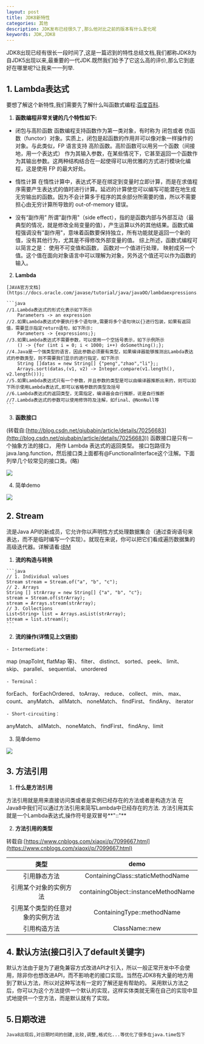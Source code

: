 ```yaml
---
layout: post
title: JDK8新特性
categories: 其他
description: JDK发布已经很久了,那么他对比之前的版本有什么变化呢
keywords: JDK,JDK8
---
```

JDK8出现已经有很长一段时间了,这是一篇迟到的特性总结文档,我们都称JDK8为自JDK5出现以来,最重要的一代JDK.既然我们给予了它这么高的评价,那么它到底好在哪里呢?让我来一一列举.
## 1. Lambda表达式
 要想了解这个新特性,我们需要先了解什么叫函数式编程:[百度百科](https://baike.baidu.com/item/%E5%87%BD%E6%95%B0%E5%BC%8F%E7%BC%96%E7%A8%8B/4035031?fr=aladdin).
   1. **函数编程非常关键的几个特性如下:**
   - 闭包与高阶函数
   函数编程支持函数作为第一类对象，有时称为 闭包或者 仿函数（functor）对象。实质上，闭包是起函数的作用并可以像对象一样操作的对象。与此类似，FP 语言支持 高阶函数。高阶函数可以用另一个函数（间接地，用一个表达式） 作为其输入参数，在某些情况下，它甚至返回一个函数作为其输出参数。这两种结构结合在一起使得可以用优雅的方式进行模块化编程，这是使用 FP 的最大好处。

   - 惰性计算
  在惰性计算中，表达式不是在绑定到变量时立即计算，而是在求值程序需要产生表达式的值时进行计算。延迟的计算使您可以编写可能潜在地生成无穷输出的函数。因为不会计算多于程序的其余部分所需要的值，所以不需要担心由无穷计算所导致的 out-of-memory 错误。


   - 没有“副作用”
 所谓"副作用"（side effect），指的是函数内部与外部互动（最典型的情况，就是修改全局变量的值），产生运算以外的其他结果。函数式编程强调没有"副作用"，意味着函数要保持独立，所有功能就是返回一个新的值，没有其他行为，尤其是不得修改外部变量的值。 
综上所述，函数式编程可以简言之是： 使用不可变值和函数， 函数对一个值进行处理， 映射成另一个值。这个值在面向对象语言中可以理解为对象，另外这个值还可以作为函数的输入。

   2. **Lambda**
   
    [JAVA官方文档](https://docs.oracle.com/javase/tutorial/java/javaOO/lambdaexpressions.html) 
    
    ```java
	//1.Lambda表达式的形式化表示如下所示
    	Parameters -> an expression 
    //2.如果Lambda表达式中要执行多个语句块,需要将多个语句块以{}进行包装，如果有返回值，需要显示指定return语句，如下所示:
		Parameters -> {expressions;};
	//3.如果Lambda表达式不需要参数，可以使用一个空括号表示，如下示例所示
		() -> {for (int i = 0; i < 1000; i++) doSomething();};
	//4.Java是一个强类型的语言，因此参数必须要有类型，如果编译器能够推测出Lambda表达式的参数类型，则不需要我们显示的进行指定，如下所示
		String []datas = new String[] {"peng","zhao","li"};;
		Arrays.sort(datas,(v1, v2) -> Integer.compare(v1.length(), v2.length()));
	//5.如果Lambda表达式只有一个参数，并且参数的类型是可以由编译器推断出来的，则可以如下所示使用Lambda表达式,即可以省略参数的类型及括号
	//6.Lambda表达式的返回类型，无需指定，编译器会自行推断，说是自行推断
	//7.Lambda表达式的参数可以使用修饰符及注解，如final、@NonNull等
	```
  3. **函数接口**
  
   (转载自:[http://blog.csdn.net/qiubabin/article/details/70256683](http://blog.csdn.net/qiubabin/article/details/70256683))
   函数接口是只有一个抽象方法的接口， 用作 Lambda 表达式的返回类型。
   接口包路径为java.lang.function，然后接口类上面都有@FunctionalInterface这个注解。下面列举几个较常见的接口类。(略)
   
  ![](http://upload-images.jianshu.io/upload_images/32047-2e4a0254acd3b53b.png?imageMogr2/auto-orient/strip%7CimageView2/2/w/1240)
  
  4. 简单demo
  
 ![](https://i.imgur.com/K4zHMhG.png)

## 2. Stream

   流是Java API的新成员，它允许你以声明性方式处理数据集合（通过查询语句来表达，而不是临时编写一个实现）。就现在来说，你可以把它们看成遍历数据集的高级迭代器。详解请看:[IBM]("https://www.ibm.com/developerworks/cn/java/j-lo-java8streamapi/")

   1. **流的构造与转换**
   	
	```java
	// 1. Individual values
	Stream stream = Stream.of("a", "b", "c");
	// 2. Arrays
	String [] strArray = new String[] {"a", "b", "c"};
	stream = Stream.of(strArray);
	stream = Arrays.stream(strArray);
	// 3. Collections
	List<String> list = Arrays.asList(strArray);
	stream = list.stream();
	```
		
   2. **流的操作(详情见上文链接)**
   
    - Intermediate：
   map (mapToInt, flatMap 等)、 filter、 distinct、 sorted、 peek、 limit、 skip、 parallel、 sequential、 unordered
		
    - Terminal：
   forEach、 forEachOrdered、 toArray、 reduce、 collect、 min、 max、 count、 anyMatch、 allMatch、 noneMatch、 findFirst、 findAny、 iterator
		
    - Short-circuiting：
   anyMatch、 allMatch、 noneMatch、 findFirst、 findAny、limit
   
   3. 简单demo
   
  ![](https://i.imgur.com/0WXWBSB.png)

## 3. 方法引用
   1. **什么是方法引用**
   
   方法引用就是用来直接访问类或者是实例已经存在的方法或者是构造方法
   在Java8中我们可以通过方法引用来简写Lambda中已经存在的方法.
   方法引用其实就是一个Lambda表达式,操作符号是双冒号**"::"**
   
   2. **方法引用的类型**
   
   转载自:[https://www.cnblogs.com/xiaoxi/p/7099667.html](https://www.cnblogs.com/xiaoxi/p/7099667.html)

|类型|demo|  
|:--:|:--: | 
|引用静态方法|ContainingClass::staticMethodName|  
|引用某个对象的实例方法|containingObject::instanceMethodName|
|引用某个类型的任意对象的实例方法|ContainingType::methodName|
|引用构造方法|ClassName::new|

## 4. 默认方法(接口引入了default关键字)	
 默认方法由于是为了避免兼容方式改进API才引入，所以一般正常开发中不会使用，除非你也想改进API，而不影响老的接口实现。当然在JDK8有大量的地方用到了默认方法，所以对这种写法有一定的了解还是有帮助的。
 采用默认方法之后，你可以为这个方法提供一个默认的实现，这样实体类就无需在自己的实现中显式地提供一个空方法，而是默认就有了实现。

## 5.日期改进
 	Java8出现后,对日期时间的创建,比较,调整,格式化...等优化了很多在java.time包下
   
   
